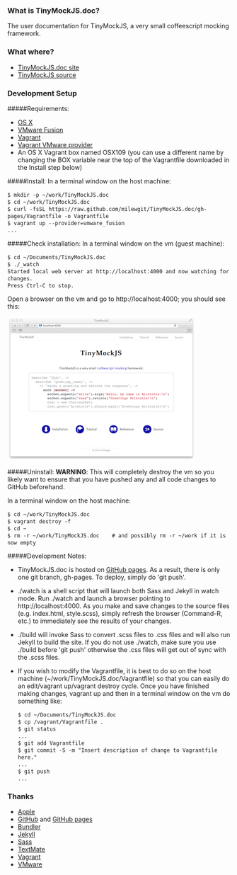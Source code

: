 ### What is TinyMockJS.doc?
The user documentation for TinyMockJS, a very small coffeescript mocking framework.

### What where?

- [TinyMockJS.doc site](http://milewgit.github.io/TinyMockJS.doc/)
- [TinyMockJS source](https://github.com/milewgit/TinyMockJS)

### Development Setup

#####Requirements:
- [OS X](https://www.apple.com/osx/)
- [VMware Fusion](http://www.vmware.com/ca/en/products/fusion)
- [Vagrant](http://www.vagrantup.com)
- [Vagrant VMware provider](https://www.vagrantup.com/vmware)
- An OS X Vagrant box named OSX109 (you can use a different name by changing the BOX variable near the top of the Vagrantfile downloaded in the Install step below)

#####Install:
In a terminal window on the host machine:
```
$ mkdir -p ~/work/TinyMockJS.doc
$ cd ~/work/TinyMockJS.doc
$ curl -fsSL https://raw.github.com/milewgit/TinyMockJS.doc/gh-pages/Vagrantfile -o Vagrantfile
$ vagrant up --provider=vmware_fusion
...
```

#####Check installation:
In a terminal window on the vm (guest machine):
```
$ cd ~/Documents/TinyMockJS.doc
$ ./_watch
Started local web server at http://localhost:4000 and now watching for changes.
Press Ctrl-C to stop.

```
Open a browser on the vm and go to http://localhost:4000; you should see this:

![TinyMockJS.doc screenshot](screenshot.jpg)

#####Uninstall:
**WARNING**: This will completely destroy the vm so you likely want to ensure that you have 
pushed any and all code changes to GitHub beforehand.

In a terminal window on the host machine:
```
$ cd ~/work/TinyMockJS.doc
$ vagrant destroy -f
$ cd ~
$ rm -r ~/work/TinyMockJS.doc    # and possibly rm -r ~/work if it is now empty
```


#####Development Notes:
- TinyMockJS.doc is hosted on [GitHub pages](https://pages.github.com).  As a result, there is only one git 
branch, gh-pages.  To deploy, simply do 'git push'.

- ./watch is a shell script that will launch both Sass and Jekyll in watch mode.  Run ./watch and
launch a browser pointing to http://localhost:4000.  As you make and save changes to the source 
files (e.g. index.html, style.scss), simply refresh the browser (Command-R, etc.) to immediately 
see the results of your changes.

- ./build will invoke Sass to convert .scss files to .css files and will also run Jekyll to build
the site.  If you do not use ./watch, make sure you use ./build before 'git push' otherwise the .css 
files will get out of sync with the .scss files.
  
- If you wish to modify the Vagrantfile, it is best to do so on the host machine (~/work/TinyMockJS.doc/Vagrantfile) 
so that you can easily do an edit/vagrant up/vagrant destroy cycle.  Once you have finished making 
changes, vagrant up and then in a terminal window on the vm do something like:
    ```
    $ cd ~/Documents/TinyMockJS.doc
    $ cp /vagrant/Vagrantfile .
    $ git status
    ...
    $ git add Vagrantfile
    $ git commit -S -m "Insert description of change to Vagrantfile here."
    ...
    $ git push
    ...
    ```


### Thanks
- [Apple](http://www.apple.com)
- [GitHub](https://github.com) and [GitHub pages](http://pages.github.com)
- [Bundler](http://bundler.io)
- [Jekyll](http://jekyllrb.com)
- [Sass](http://sass-lang.com)
- [TextMate](http://macromates.com)
- [Vagrant](https://www.vagrantup.com)
- [VMware](http://www.vmware.com)
